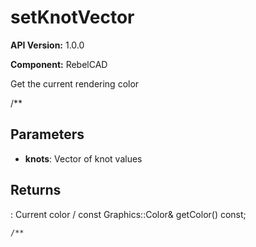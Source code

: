 # setKnotVector

**API Version:** 1.0.0

**Component:** RebelCAD

Get the current rendering color

/**

## Parameters

- **knots**: Vector of knot values

## Returns

: Current color
/
    const Graphics::Color& getColor() const;

    /**

